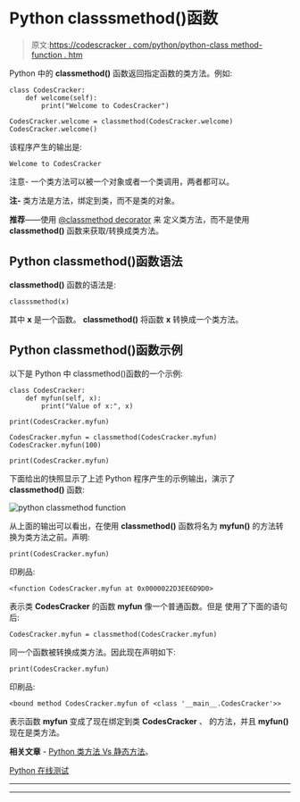 # Python classsmethod()函数

> 原文:[https://codescracker . com/python/python-class method-function . htm](https://codescracker.com/python/python-classmethod-function.htm)

Python 中的 **classmethod()** 函数返回指定函数的类方法。例如:

```
class CodesCracker:
    def welcome(self):
        print("Welcome to CodesCracker")

CodesCracker.welcome = classmethod(CodesCracker.welcome)
CodesCracker.welcome()
```

该程序产生的输出是:

```
Welcome to CodesCracker
```

注意- 一个类方法可以被一个对象或者一个类调用，两者都可以。

**注-** 类方法是方法，绑定到类，而不是类的对象。

**推荐**——使用 [@classmethod decorator](/python/python-classmethod-decorator.htm) 来 定义类方法，而不是使用 **classmethod()** 函数来获取/转换成类方法。

## Python classmethod()函数语法

**classmethod()** 函数的语法是:

```
classsmethod(x)
```

其中 **x** 是一个函数。 **classmethod()** 将函数 **x** 转换成一个类方法。

## Python classmethod()函数示例

以下是 Python 中 classmethod()函数的一个示例:

```
class CodesCracker:
    def myfun(self, x):
        print("Value of x:", x)

print(CodesCracker.myfun)

CodesCracker.myfun = classmethod(CodesCracker.myfun)
CodesCracker.myfun(100)

print(CodesCracker.myfun)
```

下面给出的快照显示了上述 Python 程序产生的示例输出，演示了 **classmethod()** 函数:

![python classmethod function](../Images/1973dee9f30369fbfad5f35a5aa04328.png)

从上面的输出可以看出，在使用 **classmethod()** 函数将名为 **myfun()** 的方法转换为类方法之前。声明:

```
print(CodesCracker.myfun)
```

印刷品:

```
<function CodesCracker.myfun at 0x0000022D3EE6D9D0>
```

表示类 **CodesCracker** 的函数 **myfun** 像一个普通函数。但是 使用了下面的语句后:

```
CodesCracker.myfun = classmethod(CodesCracker.myfun)
```

同一个函数被转换成类方法。因此现在声明如下:

```
print(CodesCracker.myfun)
```

印刷品:

```
<bound method CodesCracker.myfun of <class '__main__.CodesCracker'>>
```

表示函数 **myfun** 变成了现在绑定到类 **CodesCracker** 、 的方法，并且 **myfun()** 现在是类方法。

**相关文章** - [Python 类方法 Vs 静态方法](/python/python-class-method-vs-static-method.htm)。

[Python 在线测试](/exam/showtest.php?subid=10)

* * *

* * *